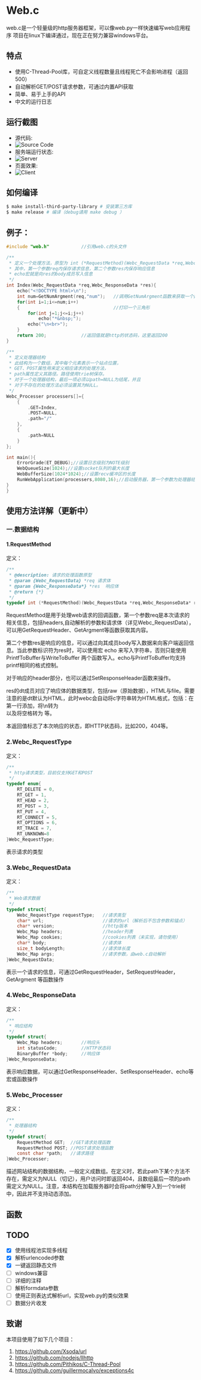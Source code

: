 # Web.c

web.c是一个轻量级的http服务器框架，可以像web.py一样快速编写web应用程序
项目在linux下编译通过，现在正在努力兼容windows平台。

## 特点
- 使用C-Thread-Pool库，可自定义线程数量且线程死亡不会影响进程（返回500）
- 自动解析GET/POST请求参数，可通过内置API获取
- 简单、易于上手的API
- 中文的运行日志

## 运行截图
- 源代码:
- ![Source Code](https://www.hualigs.cn/image/612255e2e8c7d.jpg)
- 服务端运行状态:
- ![Server](https://www.hualigs.cn/image/6122557638d0c.jpg)
- 页面效果:
- ![Client](https://pic4.58cdn.com.cn/nowater/webim/big/n_v28096af3640944869b0c76c5f4f369585.png)

## 如何编译
```bash
$ make install-third-party-library # 安装第三方库
$ make release # 编译（debug请用 make debug ）
```

## 例子：
``` C
#include "web.h"            //引用web.c的头文件

/** 
 * 定义一个处理方法，原型为 int (*RequestMethod)(Webc_RequestData *req,Webc_ResponseData* res);
 * 其中，第一个参数req内保存请求信息，第二个参数res内保存响应信息
 * echo宏就是向res的body成员写入信息
 */
int Index(Webc_RequestData *req,Webc_ResponseData *res){
    echo("<!DOCTYPE html>\n");
    int num=GetNumArgment(req,"num");   //调用GetNumArgment函数来获取一个数字型的参数（若不存在会返回0）
    for(int i=1;i<=num;i++)
    {                                   //打印一个三角形
        for(int j=1;j<=i;j++)
            echo("*&nbsp;");
        echo("\n<br>");
    }
    return 200;             //返回值就是http的状态码，这里返回200
}

/**
 * 定义处理器结构
 * 此结构为一个数组，其中每个元素表示一个站点位置，
 * GET、POST属性用来定义相应请求的处理方法，
 * path属性定义其路径。路径使用trie树保存。
 * 对于一个处理器结构，最后一项必须以path=NULL为结尾，并且
 * 对于不存在的处理方法必须设置其为NULL。
 */
Webc_Processer processers[]={
    {
        .GET=Index,
        .POST=NULL,
        .path="/"
    },
    {
        .path=NULL
    }
};

int main(){
    ErrorGrade(ET_DEBUG);//设置日志级别为NOTE级别
    WebQueueSize(1024);//设置socket队列的最大长度
    WebBufferSize(1024*1024);//设置recv缓冲区的长度
    RunWebApplication(processers,8080,16);//启动服务器，第一个参数为处理器结构，第二个参数为端口号，第三个参数为线程的数量
}
}
```

## 使用方法详解（更新中）
### 一.数据结构
#### 1.RequestMethod
定义：
```C
/**
 * @description: 请求的处理函数原型
 * @param {Webc_RequestData} *req 请求体
 * @param {Webc_ResponseData*} *res  响应体
 * @return {*}
 */
typedef int (*RequestMethod)(Webc_RequestData *req,Webc_ResponseData* res);
```
RequestMethod是用于处理web请求的回调函数，第一个参数req是本次请求的相关信息，包括headers,自动解析的参数和请求体（详见Webc_RequestData），可以用GetRequestHeader、GetArgment等函数获取其内容。

第二个参数res是响应的信息，可以通过向其成员body写入数据来向客户端返回信息。当此参数标识符为res时，可以使用宏 echo 来写入字符串，否则只能使用PrintfToBuffer与WriteToBuffer
两个函数写入。echo与PrintfToBuffer均支持printf相同的格式控制。

对于响应的header部分，也可以通过SetResponseHeader函数来操作。

res的dt成员对应了响应体的数据类型，包括raw（原始数据），HTML与file。需要注意的是dt默认为HTML，此时webc会自动将c字符串转为HTML格式，包括：在第一行添加<!DOCTYPE html>，将\n转为<br>以及将空格转为&nbsp;等。

本返回值标志了本次响应的状态，即HTTP状态码，比如200，404等。

### 2.Webc_RequestType
定义：
``` C
/**
 * http请求类型，目前仅支持GET和POST
 */
typedef enum{
    RT_DELETE = 0,
    RT_GET = 1,
    RT_HEAD = 2,
    RT_POST = 3,
    RT_PUT = 4,
    RT_CONNECT = 5,
    RT_OPTIONS = 6,
    RT_TRACE = 7,
    RT_UNKNOWN=8
}Webc_RequestType;
```
表示请求的类型

### 3.Webc_RequestData
定义：
``` C
/**
 * Web请求数据
 */
typedef struct{
    Webc_RequestType requestType;   //请求类型
    char* url;                      //请求的url（解析后不包含参数和锚点）
    char* version;                  //http版本
    Webc_Map headers;               //header列表
    Webc_Map cookies;               //cookies列表（未实现，请勿使用）
    char* body;                     //请求体
    size_t bodyLength;              //请求体长度
    Webc_Map args;                  //请求参数，由web.c自动解析
}Webc_RequestData;
```
表示一个请求的信息，可通过GetRequestHeader，SetRequestHeader，GetArgment 等函数操作

### 4.Webc_ResponseData
定义：
``` C
/**
 * 响应结构
 */
typedef struct{
    Webc_Map headers;       //响应头
    int statusCode;         //HTTP状态码
    BinaryBuffer *body;     //响应体
}Webc_ResponseData;
```
表示响应数据，可以通过GetResponseHeader、SetResponseHeader、echo等宏或函数操作

### 5.Webc_Processer
定义：
``` C
/**
 * 处理器结构
 */
typedef struct{
    RequestMethod GET;  //GET请求处理函数
    RequestMethod POST; //POST请求处理函数
    const char *path;   //请求路径
}Webc_Processer;
```
描述网站结构的数据结构，一般定义成数组。在定义时，若此path下某个方法不存在，需定义为NULL（切记），用户访问时即返回404，且数组最后一项的path需定义为NULL。注意，本结构在加载服务器时会将path分解导入到一个trie树中，因此并不支持动态添加。
## 函数

## TODO
- [x] 使用线程池实现多线程
- [x] 解析urlencoded参数
- [x] 一键返回静态文件
- [ ] windows兼容
- [ ] 详细的注释
- [ ] 解析formdata参数
- [ ] 使用正则表达式解析url，实现web.py的类似效果
- [ ] 数据分片收发
  
## 致谢

本项目使用了如下几个项目：

1. https://github.com/Xsoda/url
2. https://github.com/nodejs/llhttp
3. https://github.com/Pithikos/C-Thread-Pool
4. https://github.com/guillermocalvo/exceptions4c
